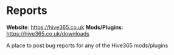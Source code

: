 # Reports
**Website**: https://hive365.co.uk
**Mods/Plugins**: https://hive365.co.uk/downloads

A place to post bug reports for any of the Hive365 mods/plugins

